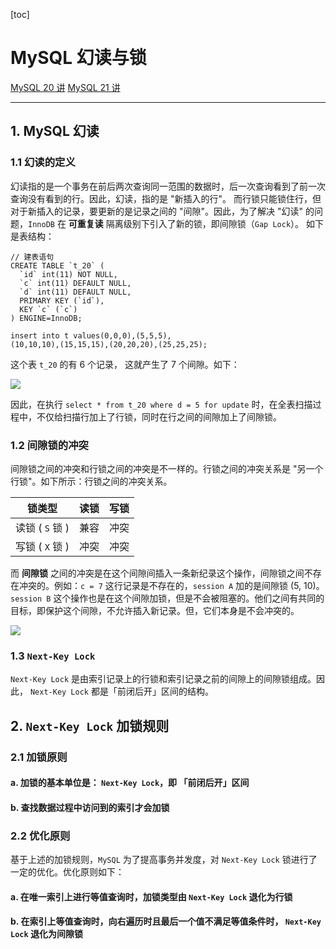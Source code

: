 [toc]

#  MySQL 幻读与锁

[MySQL 20 讲](https://time.geekbang.org/column/article/75173) 			[MySQL 21 讲](https://time.geekbang.org/column/article/75659)

-------

## 1. MySQL 幻读

### 1.1 幻读的定义

幻读指的是一个事务在前后两次查询同一范围的数据时，后一次查询看到了前一次查询没有看到的行。因此，幻读，指的是 "新插入的行"。
而行锁只能锁住行，但对于新插入的记录，要更新的是记录之间的 "间隙"。因此，为了解决 "幻读" 的问题，`InnoDB` 在 **可重复读** 隔离级别下引入了新的锁，即间隙锁（`Gap Lock`）。
如下是表结构：

```mysql
// 建表语句
CREATE TABLE `t_20` (
  `id` int(11) NOT NULL,
  `c` int(11) DEFAULT NULL,
  `d` int(11) DEFAULT NULL,
  PRIMARY KEY (`id`),
  KEY `c` (`c`)
) ENGINE=InnoDB;

insert into t values(0,0,0),(5,5,5),
(10,10,10),(15,15,15),(20,20,20),(25,25,25);
```

这个表 `t_20` 的有 6 个记录， 这就产生了 7 个间隙。如下：

![](E:\CS_NOTE_SELF\CS_NOTE\SQL\pictures\20_1.png)

因此，在执行 `select * from t_20 where d = 5 for update` 时，在全表扫描过程中，不仅给扫描行加上了行锁，同时在行之间的间隙加上了间隙锁。

### 1.2 间隙锁的冲突

间隙锁之间的冲突和行锁之间的冲突是不一样的。行锁之间的冲突关系是 "另一个行锁"。如下所示：行锁之间的冲突关系。

|     锁类型      | 读锁 | 写锁 |
| :-------------: | :--: | :--: |
| 读锁 ( `S` 锁 ) | 兼容 | 冲突 |
| 写锁 ( `X` 锁 ) | 冲突 | 冲突 |

而 **间隙锁** 之间的冲突是在这个间隙间插入一条新纪录这个操作，间隙锁之间不存在冲突的。例如：`c = 7` 这行记录是不存在的，`session A` 加的是间隙锁 (5, 10)。 `session B` 这个操作也是在这个间隙加锁，但是不会被阻塞的。他们之间有共同的目标，即保护这个间隙，不允许插入新记录。但，它们本身是不会冲突的。

![](E:\CS_NOTE_SELF\CS_NOTE\SQL\pictures\20_2.png)



### 1.3 `Next-Key Lock`

`Next-Key Lock` 是由索引记录上的行锁和索引记录之前的间隙上的间隙锁组成。因此， `Next-Key Lock` 都是「前闭后开」区间的结构。

## 2. `Next-Key Lock` 加锁规则

### 2.1 加锁原则

#### a. 加锁的基本单位是： `Next-Key Lock`，即 「前闭后开」区间

#### b. 查找数据过程中访问到的索引才会加锁

### 2.2 优化原则

基于上述的加锁规则，`MySQL` 为了提高事务并发度，对 `Next-Key Lock` 锁进行了一定的优化。优化原则如下：

#### a. 在唯一索引上进行等值查询时，加锁类型由 `Next-Key Lock` 退化为行锁

#### b. 在索引上等值查询时，向右遍历时且最后一个值不满足等值条件时， `Next-Key Lock` 退化为间隙锁







